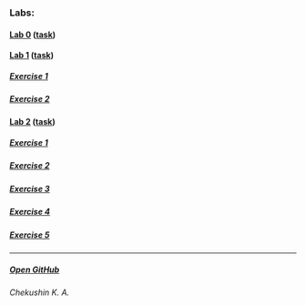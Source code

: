 ### Labs: 
#### [Lab 0](https://otm-pro.github.io/InternetProgramming/Lab0/) ([task](https://drive.google.com/file/d/1yY8qoFM-BmJyupWtbfiTg4SL-JaDVq1J/view))
#### [Lab 1](https://otm-pro.github.io/InternetProgramming/Lab1/) ([task](https://drive.google.com/file/d/10frxdvfaYy-H85g8hlEgZM0hyZHFt0o9/view))
##### [Exercise 1](https://otm-pro.github.io/InternetProgramming/lab1/task1)
##### [Exercise 2](https://otm-pro.github.io/InternetProgramming/lab1/task2)
#### [Lab 2](https://otm-pro.github.io/InternetProgramming/Lab2/) ([task](https://drive.google.com/file/d/1ckOzfuITHkTUJg6mFHW21frRYVrfVjAk/view))
##### [Exercise 1](https://otm-pro.github.io/InternetProgramming/Lab2/lab2-1.html)
##### [Exercise 2](https://otm-pro.github.io/InternetProgramming/Lab2/lab2-2.html)
##### [Exercise 3](https://otm-pro.github.io/InternetProgramming/Lab2/lab2-3.html)
##### [Exercise 4](https://otm-pro.github.io/InternetProgramming/Lab2/lab2-4.html)
##### [Exercise 5](https://otm-pro.github.io/InternetProgramming/Lab2/lab2-5.html)
---
##### [Open GitHub](https://github.com/OTM-Pro/InternetProgramming)
###### Chekushin K. A.
